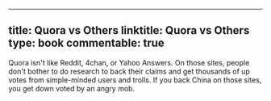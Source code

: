 
---
title: Quora vs Others
linktitle: Quora vs Others
type: book
commentable: true
---

Quora isn't like Reddit, 4chan, or Yahoo Answers. On those sites, people don't bother to do research to back their claims and get thousands of up votes from simple-minded users and trolls. If you back China on those sites, you get down voted by an angry mob.

    